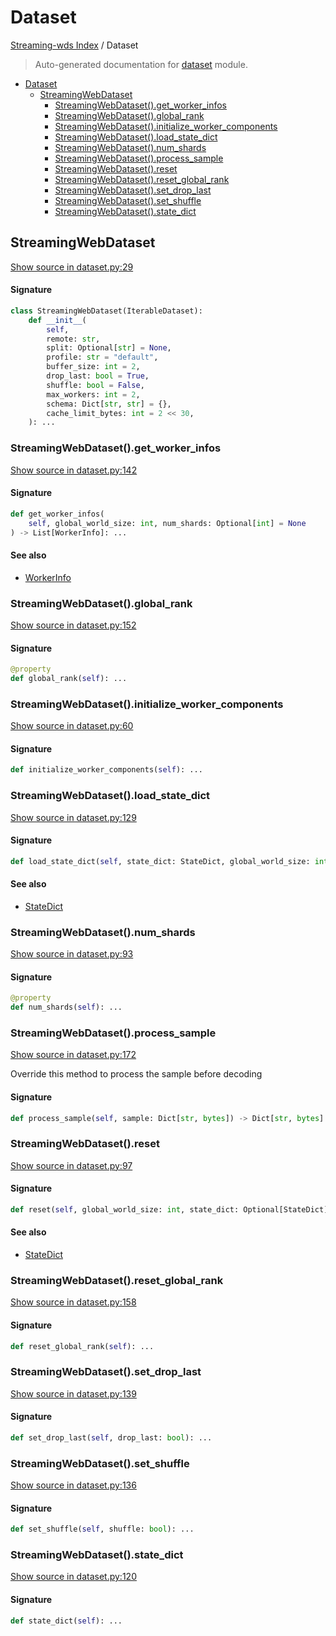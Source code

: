 # Dataset

[Streaming-wds Index](./README.md#streaming-wds-index) / Dataset

> Auto-generated documentation for [dataset](../streaming_wds/dataset.py) module.

- [Dataset](#dataset)
  - [StreamingWebDataset](#streamingwebdataset)
    - [StreamingWebDataset().get_worker_infos](#streamingwebdataset()get_worker_infos)
    - [StreamingWebDataset().global_rank](#streamingwebdataset()global_rank)
    - [StreamingWebDataset().initialize_worker_components](#streamingwebdataset()initialize_worker_components)
    - [StreamingWebDataset().load_state_dict](#streamingwebdataset()load_state_dict)
    - [StreamingWebDataset().num_shards](#streamingwebdataset()num_shards)
    - [StreamingWebDataset().process_sample](#streamingwebdataset()process_sample)
    - [StreamingWebDataset().reset](#streamingwebdataset()reset)
    - [StreamingWebDataset().reset_global_rank](#streamingwebdataset()reset_global_rank)
    - [StreamingWebDataset().set_drop_last](#streamingwebdataset()set_drop_last)
    - [StreamingWebDataset().set_shuffle](#streamingwebdataset()set_shuffle)
    - [StreamingWebDataset().state_dict](#streamingwebdataset()state_dict)

## StreamingWebDataset

[Show source in dataset.py:29](../streaming_wds/dataset.py#L29)

#### Signature

```python
class StreamingWebDataset(IterableDataset):
    def __init__(
        self,
        remote: str,
        split: Optional[str] = None,
        profile: str = "default",
        buffer_size: int = 2,
        drop_last: bool = True,
        shuffle: bool = False,
        max_workers: int = 2,
        schema: Dict[str, str] = {},
        cache_limit_bytes: int = 2 << 30,
    ): ...
```

### StreamingWebDataset().get_worker_infos

[Show source in dataset.py:142](../streaming_wds/dataset.py#L142)

#### Signature

```python
def get_worker_infos(
    self, global_world_size: int, num_shards: Optional[int] = None
) -> List[WorkerInfo]: ...
```

#### See also

- [WorkerInfo](core/types.md#workerinfo)

### StreamingWebDataset().global_rank

[Show source in dataset.py:152](../streaming_wds/dataset.py#L152)

#### Signature

```python
@property
def global_rank(self): ...
```

### StreamingWebDataset().initialize_worker_components

[Show source in dataset.py:60](../streaming_wds/dataset.py#L60)

#### Signature

```python
def initialize_worker_components(self): ...
```

### StreamingWebDataset().load_state_dict

[Show source in dataset.py:129](../streaming_wds/dataset.py#L129)

#### Signature

```python
def load_state_dict(self, state_dict: StateDict, global_world_size: int): ...
```

#### See also

- [StateDict](core/types.md#statedict)

### StreamingWebDataset().num_shards

[Show source in dataset.py:93](../streaming_wds/dataset.py#L93)

#### Signature

```python
@property
def num_shards(self): ...
```

### StreamingWebDataset().process_sample

[Show source in dataset.py:172](../streaming_wds/dataset.py#L172)

Override this method to process the sample before decoding

#### Signature

```python
def process_sample(self, sample: Dict[str, bytes]) -> Dict[str, bytes]: ...
```

### StreamingWebDataset().reset

[Show source in dataset.py:97](../streaming_wds/dataset.py#L97)

#### Signature

```python
def reset(self, global_world_size: int, state_dict: Optional[StateDict] = None): ...
```

#### See also

- [StateDict](core/types.md#statedict)

### StreamingWebDataset().reset_global_rank

[Show source in dataset.py:158](../streaming_wds/dataset.py#L158)

#### Signature

```python
def reset_global_rank(self): ...
```

### StreamingWebDataset().set_drop_last

[Show source in dataset.py:139](../streaming_wds/dataset.py#L139)

#### Signature

```python
def set_drop_last(self, drop_last: bool): ...
```

### StreamingWebDataset().set_shuffle

[Show source in dataset.py:136](../streaming_wds/dataset.py#L136)

#### Signature

```python
def set_shuffle(self, shuffle: bool): ...
```

### StreamingWebDataset().state_dict

[Show source in dataset.py:120](../streaming_wds/dataset.py#L120)

#### Signature

```python
def state_dict(self): ...
```